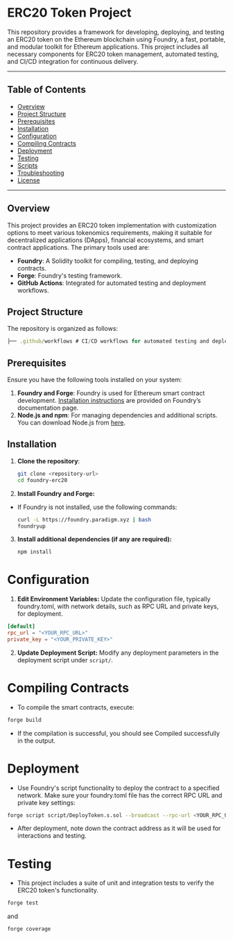 # ERC20 Token Project

This repository provides a framework for developing, deploying, and testing an ERC20 token on the Ethereum blockchain using Foundry, a fast, portable, and modular toolkit for Ethereum applications. This project includes all necessary components for ERC20 token management, automated testing, and CI/CD integration for continuous delivery.

---

## Table of Contents
- [Overview](#overview)
- [Project Structure](#project-structure)
- [Prerequisites](#prerequisites)
- [Installation](#installation)
- [Configuration](#configuration)
- [Compiling Contracts](#compiling-contracts)
- [Deployment](#deployment)
- [Testing](#testing)
- [Scripts](#scripts)
- [Troubleshooting](#troubleshooting)
- [License](#license)

---

## Overview

This project provides an ERC20 token implementation with customization options to meet various tokenomics requirements, making it suitable for decentralized applications (DApps), financial ecosystems, and smart contract applications. The primary tools used are:

- **Foundry**: A Solidity toolkit for compiling, testing, and deploying contracts.
- **Forge**: Foundry's testing framework.
- **GitHub Actions**: Integrated for automated testing and deployment workflows.

## Project Structure

The repository is organized as follows:

```javascript
├── .github/workflows # CI/CD workflows for automated testing and deployment ├── lib # External libraries and dependencies ├── script # Deployment and contract interaction scripts ├── src # Smart contract source code │ └── ERC20.sol # ERC20 contract implementation ├── test # Unit and integration tests ├── .gitignore # File to ignore specific files in git ├── .gitmodules # Defines any git submodules ├── Makefile # Makefile for commonly used commands ├── README.md # Project documentation └── foundry.toml # Configuration file for Foundry
```


## Prerequisites

Ensure you have the following tools installed on your system:

1. **Foundry and Forge**: Foundry is used for Ethereum smart contract development. [Installation instructions](https://book.getfoundry.sh/) are provided on Foundry’s documentation page.
2. **Node.js and npm**: For managing dependencies and additional scripts. You can download Node.js from [here](https://nodejs.org/).

## Installation

1. **Clone the repository**:

   ```bash
   git clone <repository-url>
   cd foundry-erc20
   ```

2. **Install Foundry and Forge:**

- If Foundry is not installed, use the following commands:

   ```bash
   curl -L https://foundry.paradigm.xyz | bash
   foundryup
   ```


3. **Install additional dependencies (if any are required):**

   ```bash
   npm install
   ```


# Configuration
1. **Edit Environment Variables:** Update the configuration file, typically foundry.toml, with network details, such as RPC URL and private keys, for deployment.

```toml
[default]
rpc_url = "<YOUR_RPC_URL>"
private_key = "<YOUR_PRIVATE_KEY>"
```

2. **Update Deployment Script:** Modify any deployment parameters in the deployment script under `script/`.


# Compiling Contracts
- To compile the smart contracts, execute:

```bash
forge build
```

- If the compilation is successful, you should see Compiled successfully in the output.


# Deployment
- Use Foundry's script functionality to deploy the contract to a specified network. Make sure your foundry.toml file has the correct RPC URL and private key settings:

```bash
forge script script/DeployToken.s.sol --broadcast --rpc-url <YOUR_RPC_URL>
```

- After deployment, note down the contract address as it will be used for interactions and testing.

# Testing
- This project includes a suite of unit and integration tests to verify the ERC20 token's functionality.

```bash
forge test
```

and

```bash
forge coverage
```
